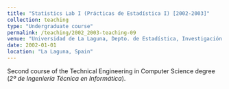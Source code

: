 ```yaml
---
title: "Statistics Lab I (Prácticas de Estadística I) [2002-2003]"
collection: teaching
type: "Undergraduate course"
permalink: /teaching/2002_2003-teaching-09
venue: "Universidad de La Laguna, Depto. de Estadística, Investigación Operativa y Computación"
date: 2002-01-01
location: "La Laguna, Spain"
---
```

Second course of the Technical Engineering in Computer Science degree (_2º de Ingeniería Técnica en Informática_).